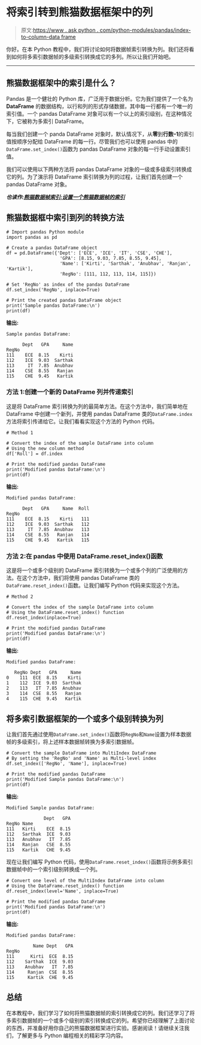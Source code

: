 # 将索引转到熊猫数据框架中的列

> 原文:[https://www . ask python . com/python-modules/pandas/index-to-column-data frame](https://www.askpython.com/python-modules/pandas/index-to-column-dataframe)

你好。在本 Python 教程中，我们将讨论如何将数据帧索引转换为列。我们还将看到如何将多索引数据帧的多级索引转换成它的多列。所以让我们开始吧。

* * *

## 熊猫数据框架中的索引是什么？

Pandas 是一个健壮的 Python 库，广泛用于数据分析。它为我们提供了一个名为 **DataFrame** 的数据结构，以行和列的形式存储数据，其中每一行都有一个唯一的索引值。一个 pandas DataFrame 对象可以有一个以上的索引级别，在这种情况下，它被称为多索引 DataFrame。

每当我们创建一个 panda DataFrame 对象时，默认情况下，从**零**到**行数–1**的索引值按顺序分配给 DataFrame 的每一行。尽管我们也可以使用 pandas 中的`DataFrame.set_index()`函数为 pandas DataFrame 对象的每一行手动设置索引值。

我们可以使用以下两种方法将 pandas DataFrame 对象的一级或多级索引转换成它的列。为了演示将 DataFrame 索引转换为列的过程，让我们首先创建一个 pandas DataFrame 对象。

***也读作:[熊猫数据帧索引:设置一个熊猫数据帧的索引](https://www.askpython.com/python-modules/pandas/dataframe-indexing)***

## 熊猫数据框中索引到列的转换方法

```
# Import pandas Python module
import pandas as pd

# Create a pandas DataFrame object
df = pd.DataFrame({'Dept': ['ECE', 'ICE', 'IT', 'CSE', 'CHE'],
                    'GPA': [8.15, 9.03, 7.85, 8.55, 9.45],
                    'Name': ['Kirti', 'Sarthak', 'Anubhav', 'Ranjan', 'Kartik'],
                    'RegNo': [111, 112, 113, 114, 115]})

# Set 'RegNo' as index of the pandas DataFrame
df.set_index('RegNo', inplace=True)                    

# Print the created pandas DataFrame object
print('Sample pandas DataFrame:\n')
print(df)

```

**输出:**

```
Sample pandas DataFrame:

      Dept   GPA     Name
RegNo                    
111    ECE  8.15    Kirti
112    ICE  9.03  Sarthak
113     IT  7.85  Anubhav
114    CSE  8.55   Ranjan
115    CHE  9.45   Kartik

```

### 方法 1:创建一个新的 DataFrame 列并传递索引

这是将 DataFrame 索引转换为列的最简单方法。在这个方法中，我们简单地在 DataFrame 中创建一个新列，并使用 pandas DataFrame 类的`DataFrame.index`方法将索引传递给它。让我们看看实现这个方法的 Python 代码。

```
# Method 1

# Convert the index of the sample DataFrame into column
# Using the new column method
df['Roll'] = df.index                    

# Print the modified pandas DataFrame
print('Modified pandas DataFrame:\n')
print(df)

```

**输出:**

```
Modified pandas DataFrame:

      Dept   GPA     Name  Roll
RegNo                          
111    ECE  8.15    Kirti   111
112    ICE  9.03  Sarthak   112
113     IT  7.85  Anubhav   113
114    CSE  8.55   Ranjan   114
115    CHE  9.45   Kartik   115

```

### 方法 2:在 pandas 中使用 DataFrame.reset_index()函数

这是将一个或多个级别的 DataFrame 索引转换为一个或多个列的广泛使用的方法。在这个方法中，我们将使用 pandas DataFrame 类的`DataFrame.reset_index()`函数。让我们编写 Python 代码来实现这个方法。

```
# Method 2

# Convert the index of the sample DataFrame into column
# Using the DataFrame.reset_index() function
df.reset_index(inplace=True)                    

# Print the modified pandas DataFrame
print('Modified pandas DataFrame:\n')
print(df)

```

**输出:**

```
Modified pandas DataFrame:

   RegNo Dept   GPA     Name
0    111  ECE  8.15    Kirti
1    112  ICE  9.03  Sarthak
2    113   IT  7.85  Anubhav
3    114  CSE  8.55   Ranjan
4    115  CHE  9.45   Kartik

```

## 将多索引数据框架的一个或多个级别转换为列

让我们首先通过使用`DataFrame.set_index()`函数将`RegNo`和`Name`设置为样本数据帧的多级索引，将上述样本数据帧转换为多索引数据帧。

```
# Convert the sample DataFrame into MultiIndex DataFrame
# By setting the 'RegNo' and 'Name' as Multi-level index
df.set_index(['RegNo', 'Name'], inplace=True)                    

# Print the modified pandas DataFrame
print('Modified Sample pandas DataFrame:\n')
print(df)

```

**输出:**

```
Modified Sample pandas DataFrame:

              Dept   GPA
RegNo Name              
111   Kirti    ECE  8.15
112   Sarthak  ICE  9.03
113   Anubhav   IT  7.85
114   Ranjan   CSE  8.55
115   Kartik   CHE  9.45

```

现在让我们编写 Python 代码，使用`DataFrame.reset_index()`函数将示例多索引数据帧中的一个索引级别转换成一个列。

```
# Convert one level of the MultiIndex DataFrame into column
# Using the DataFrame.reset_index() function
df.reset_index(level='Name', inplace=True)                  

# Print the modified pandas DataFrame
print('Modified pandas DataFrame:\n')
print(df)

```

**输出:**

```
Modified pandas DataFrame:

          Name Dept   GPA
RegNo                    
111      Kirti  ECE  8.15
112    Sarthak  ICE  9.03
113    Anubhav   IT  7.85
114     Ranjan  CSE  8.55
115     Kartik  CHE  9.45

```

## 总结

在本教程中，我们学习了如何将熊猫数据帧的索引转换成它的列。我们还学习了将多索引数据帧的一个或多个级别的索引转换成它的列。希望你已经理解了上面讨论的东西，并准备好用你自己的熊猫数据框架进行实验。感谢阅读！请继续关注我们，了解更多与 Python 编程相关的精彩学习内容。